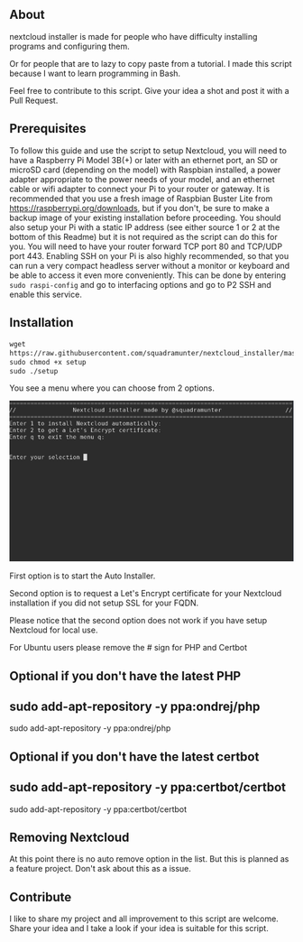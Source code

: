 About
-----
nextcloud installer is made for people who have difficulty installing programs and configuring them.

Or for people that are to lazy to copy paste from a tutorial. I made this script because I want to learn programming in Bash.

Feel free to contribute to this script. Give your idea a shot and post it with a Pull Request.


Prerequisites
-------------

To follow this guide and use the script to setup Nextcloud, you will need to have
a Raspberry Pi Model 3B(+) or later with an ethernet port, an SD or microSD card
(depending on the model) with Raspbian installed, a power adapter appropriate to
 the power needs of your model, and an ethernet cable or wifi adapter to connect your Pi to your
router or gateway. It is recommended that you use a fresh image of Raspbian
Buster Lite from https://raspberrypi.org/downloads, but if you don't,
be sure to make a backup image of your existing installation before proceeding.
You should also setup your Pi with a static IP address (see either source
  1 or 2 at the bottom of this Readme) but it is not required as the script can do this for you.
  You will need to have your router forward TCP port 80 and TCP/UDP port 443.
  Enabling SSH on your Pi is also highly recommended, so that
  you can run a very compact headless server without a monitor or keyboard and
  be able to access it even more conveniently. This can be done by entering ```sudo raspi-config```
  and go to interfacing options and go to P2 SSH and enable this service.

Installation
-----------------


```shell
wget https://raw.githubusercontent.com/squadramunter/nextcloud_installer/master/setup
sudo chmod +x setup
sudo ./setup
```
You see a menu where you can choose from 2 options.

![alt text](https://raw.githubusercontent.com/squadramunter/nextcloud_installer/master/nextcloud_installer.png)

First option is to start the Auto Installer.

Second option is to request a Let's Encrypt certificate for your Nextcloud installation if you did not setup SSL for your FQDN.

Please notice that the second option does not work if you have setup Nextcloud for local use.

For Ubuntu users please remove the # sign for PHP and Certbot

## Optional if you don't have the latest PHP
## sudo add-apt-repository -y ppa:ondrej/php
sudo add-apt-repository -y ppa:ondrej/php

## Optional if you don't have the latest certbot
## sudo add-apt-repository -y ppa:certbot/certbot
sudo add-apt-repository -y ppa:certbot/certbot

Removing Nextcloud
----------------
At this point there is no auto remove option in the list. But this is planned as a feature project. Don't ask about this as a issue.

Contribute
----------------
I like to share my project and all improvement to this script are welcome. Share your idea and I take a look if your idea is suitable for this script.

